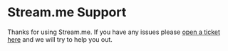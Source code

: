 # Stream.me Support

Thanks for using Stream.me.  If you have any issues please [open a ticket here](https://github.com/StreamMeDev/Support/issues/new) and we will try to help you out.
